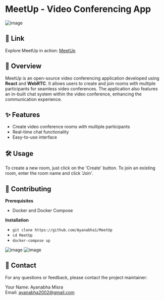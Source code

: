 # MeetUp - Video Conferencing App

![image](https://github.com/Ayanabha1/MeetUp/assets/63809278/006aa513-c2ba-4d0b-8d5c-2822512f0fa5)

## 🔗 Link

Explore MeetUp in action: [MeetUp](https://meetup.ayanabha,.xyz)

## 📖 Overview

MeetUp is an open-source video conferencing application developed using **React** and **WebRTC**. It allows users to create and join rooms with multiple participants for seamless video conferences. The application also features an in-built chat system within the video conference, enhancing the communication experience.

## ✨ Features

- Create video conference rooms with multiple participants
- Real-time chat functionality
- Easy-to-use interface

## 🛠 Usage

To create a new room, just click on the 'Create' button. To join an existing room, enter the room name and click 'Join'.

## 🤝 Contributing

**Prerequisites**

- Docker and Docker Compose

**Installation**

- `git clone https://github.com/Ayanabha1/MeetUp`
- `cd MeetUp`
- `docker-compose up`

![image](https://github.com/Ayanabha1/MeetUp/assets/63809278/2dcc7ae8-fcb4-44d3-9b0d-bfb37e02482e)
![image](https://github.com/Ayanabha1/MeetUp/assets/63809278/50664dd3-31a6-4efd-9646-fe13292a1307)

## 📧 Contact

For any questions or feedback, please contact the project maintainer:

Your Name: Ayanabha Misra  
Email: ayanabha2002@gmail.com

